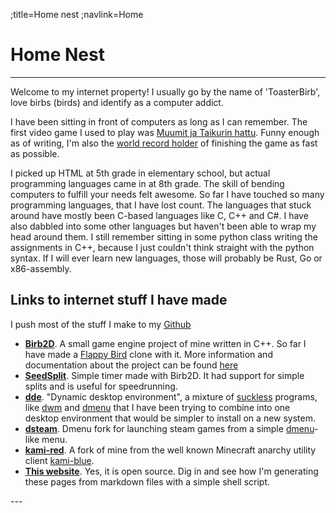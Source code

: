 ;title=Home nest
;navlink=Home

# Home Nest
---
Welcome to my internet property! I usually go by the name of 'ToasterBirb', love birbs (birds) and identify as a computer addict.<break>

I have been sitting in front of computers as long as I can remember. The first video game I used to play was [Muumit ja Taikurin hattu](https://fi.wikipedia.org/wiki/Muumit_ja_Taikurin_hattu). Funny enough as of writing, I'm also the [world record holder](https://www.speedrun.com/mjth) of finishing the game as fast as possible.<break>

I picked up HTML at 5th grade in elementary school, but actual programming languages came in at 8th grade. The skill of bending computers to fulfill your needs felt awesome. So far I have touched so many programming languages, that I have lost count. The languages that stuck around have mostly been C-based languages like C, C++ and C#. I have also dabbled into some other languages but haven't been able to wrap my head around them. I still remember sitting in some python class writing the assignments in C++, because I just couldn't think straight with the python syntax. If I will ever learn new languages, those will probably be Rust, Go or x86-assembly.

## Links to internet stuff I have made
I push most of the stuff I make to my [Github](https://github.com/Toasterbirb)
- [**Birb2D**](https://github.com/Toasterbirb/Birb2D). A small game engine project of mine written in C++. So far I have made a [Flappy Bird](https://github.com/Toasterbirb/Flappy-Birb) clone with it. More information and documentation about the project can be found [here](https://birb2d.toasterbirb.com)
- [**SeedSplit**](https://github.com/toasterbirb/seedsplit). Simple timer made with Birb2D. It had support for simple splits and is useful for speedrunning.
- [**dde**](https://github.com/Toasterbirb/dde/tree/dev). "Dynamic desktop environment", a mixture of [suckless](https://suckless.org/) programs, like [dwm](https://dwm.suckless.org/) and [dmenu](https://tools.suckless.org/dmenu/) that I have been trying to combine into one desktop environment that would be simpler to install on a new system.
- [**dsteam**](https://github.com/Toasterbirb/dsteam). Dmenu fork for launching steam games from a simple [dmenu](https://tools.suckless.org/dmenu/)-like menu.
- [**kami-red**](https://github.com/Toasterbirb/kami-red). A fork of mine from the well known Minecraft anarchy utility client [kami-blue](https://kamiblue.org/).
- [**This website**](https://github.com/Toasterbirb/personal-website). Yes, it is open source. Dig in and see how I'm generating these pages from markdown files with a simple shell script.
<break>
---
